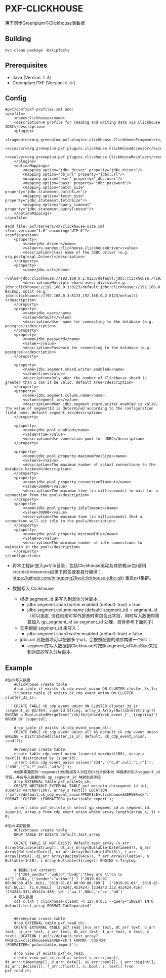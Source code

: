 PXF-CLICKHOUSE
====

用于同步Greenplum与Clickhouse表数据

## Building

   	mvn clean package -DskipTests
  
## Prerequisites

* Java (Version: `1.8`)
* Greenplum PXF (Version: `6.0+`)


## Config
    #pxf/conf/pxf-profiles.xml add:
    <profile>
        <name>clickhouse</name>
        <description>A profile for reading and writing data via Clickhouse JDBC</description>
        <plugins>
            <fragmenter>org.greenplum.pxf.plugins.clickhouse.ClickHouseFragmenter</fragmenter>
            <accessor>org.greenplum.pxf.plugins.clickhouse.ClickHouseAccessor</accessor>
            <resolver>org.greenplum.pxf.plugins.clickhouse.ClickHouseResolver</resolver>
        </plugins>
        <optionMappings>
            <mapping option="jdbc_driver" property="jdbc.driver"/>
            <mapping option="db_url" property="jdbc.url"/>
            <mapping option="user" property="jdbc.user"/>
            <mapping option="pass" property="jdbc.password"/>
            <mapping option="batch_size" property="jdbc.statement.batchSize"/>
            <mapping option="fetch_size" property="jdbc.statement.fetchSize"/>
            <mapping option="query_timeout" property="jdbc.statement.queryTimeout"/>
        </optionMappings>
    </profile>
    
    #add file: pxf/servers/ck/clickhouse-site.xml
    <?xml version="1.0" encoding="UTF-8"?>
    <configuration>
        <property>
            <name>jdbc.driver</name>
            <value>ru.yandex.clickhouse.ClickHouseDriver</value>
            <description>Class name of the JDBC driver (e.g. org.postgresql.Driver)</description>
        </property>
        <property>
            <name>jdbc.url</name>
            <value>jdbc:clickhouse://192.168.0.1:8123/default;jdbc:clickhouse://192.168.0.2:8123/default;jdbc:clickhouse://192.168.0.3:8123/default</value>
            <description>Multiple shard uses; division(e.g. jdbc:clickhouse://192.168.0.1:8123/default;jdbc:clickhouse://192.168.0.2:8123/default)  Backup, split (e.g. jdbc:clickhouse://192.168.0.3:8123,192.168.0.2:8123/default)</description>
        </property>
        <property>
            <name>jdbc.user</name>
            <value>default</value>
            <description>User name for connecting to the database (e.g. postgres)</description>
        </property>
        <property>
            <name>jdbc.password</name>
            <value></value>
            <description>Password for connecting to the database (e.g. postgres)</description>
        </property>
    
        <property>
            <name>jdbc.segment.shard.writer.enabled</name>
            <value>true</value>
            <description>Only when the number of Clickhouse shard is greater than 1 can it be valid. default true</description>
        </property>
        <property>
            <name>jdbc.segment.column.name</name>
            <value>segment_id</value>
            <description>When jdbc.segment.shard.writer.enabled is valid, the value of segmentId is determined according to the configuration field name. default segment_id</description>
        </property>
    
        <property>
            <name>jdbc.pool.enabled</name>
            <value>true</value>
            <description>Use connection pool for JDBC</description>
        </property>
    
        <property>
            <name>jdbc.pool.property.maximumPoolSize</name>
            <value>5</value>
            <description>The maximum number of actual connections to the database backend</description>
        </property>
        <property>
            <name>jdbc.pool.property.connectionTimeout</name>
            <value>30000</value>
            <description>The maximum time (in milliseconds) to wait for a connection from the pool</description>
        </property>
        <property>
            <name>jdbc.pool.property.idleTimeout</name>
            <value>30000</value>
            <description>The maximum time (in milliseconds) that a connection will sit idle in the pool</description>
        </property>
        <property>
            <name>jdbc.pool.property.minimumIdle</name>
            <value>0</value>
            <description>The minimum number of idle connections to maintain in the pool</description>
        </property>
    </configuration>

* 将本工程jar放入pxf/lib目录，包括Clickhouse驱动及其依赖jar包(请用src/test/resources目录下的包或者自行编译：https://github.com/mingpeng2live/clickhouse-jdbc.git) 重启pxf集群。

* 数据写入 Clickhouse
    * 根据 segment_id 来写入到具体分片副本：
        * jdbc.segment.shard.writer.enabled (default: true) = true
        * jdbc.segment.column.name (default: segment_id) = segment_id （可以指定, 但在创建可写外部表时需包含此字段，同时写入数据时需要加入 gp_segment_id as segment_id 处理，具体参考下面列子）
    * 无需根据 segment_id 来写入：
        * jdbc.segment.shard.writer.enabled (default: true) = false
    * jdbc.url 此配置项可以配置多个url，会按照配置的顺序构建一个list：
        * segment在写入数据到Clickhouse时按照segment_id%listSize来找到对应的写入分片副本。

 
## Example  
    #往ck写入数据
        #Clickhouse create table
        drop table if exists ck_cdp_event_union ON CLUSTER cluster_3s_1r;
        truncate table if exists ck_cdp_event_union ON CLUSTER cluster_3s_1r;
        
        CREATE TABLE ck_cdp_event_union ON CLUSTER cluster_3s_1r (segment_id UInt64, superid String, array_a Array(Nullable(String))) ENGINE = ReplicatedMergeTree('/ck/tb/{shard}/ck_event_1','{replica}') ORDER BY (superid);
        
        drop table if exists ck_cdp_event_union_all;
        CREATE TABLE ck_cdp_event_union_all AS default.ck_cdp_event_union ENGINE = Distributed(cluster_3s_1r, default, ck_cdp_event_union, rand());
    
        #Greenplum create table
        create table cdp_event_union (superid varchar(100), array_a text[]) distributed by (superid);
        insert into cdp_event_union values('234','{"d,d",null,"c,r"}'),('456','{"d,f",null,"adfw"}');
        #如果需要把同一segmentId的数据写入对应的Ck分片副本则 再建表时加入segment_id字段，并在写入数据时将 gp_segment_id 映射到该字段
        drop EXTERNAL table pxf_writeto_ch;
        CREATE WRITABLE EXTERNAL TABLE pxf_writeto_ch(segment_id int, superid varchar(100), array_a text[]) LOCATION ('pxf://default.ck_cdp_event_union?PROFILE=clickhouse&SERVER=ck') FORMAT 'CUSTOM' (FORMATTER='pxfwritable_export');
        
        insert into pxf_writeto_ch select gp_segment_id as segment_id, superid, array_a from cdp_event_union where array_length(array_a, 1) > 0;

    #往ck读取数据
        #Clickhouse create table
        DROP TABLE IF EXISTS default.test_array
        
        CREATE TABLE IF NOT EXISTS default.test_array (s_arr Array(Nullable(String)), dt_arr Array(Nullable(DateTime64)), d_arr Array(Nullable(Date)), ui_arr Array(Nullable(UInt8)), i_arr Array(Int64), di_arr Array(Decimal64(6)), f_arr Array(Float64), n Nullable(Int8), s Array(Nullable(String))) ENGINE = TinyLog
        
        # 新建c.txt content:
        ['{"204_sender":"pablo","body":"they are \\"on to us"}',NULL,'{"sender":"arthur"}'] ['2019-01-01 00:00:00.456',NULL,'2019-01-03 00:00:00.789']  ['2019-01-01','2019-01-03',NULL]  [1,0,NULL]  [234243,453424] [234243.333,453424.456] [234243.333,453424.456] \N  ['aa,f',NULL,'c"cc','dd']
        # 导入数据
        cat c.txt | clickhouse-client -h 127.0.0.1 --query="INSERT INTO default.test_array FORMAT TabSeparated"
        
        
        #Greenplum create table
        drop EXTERNAL table pxf_read_ch;
        CREATE EXTERNAL TABLE pxf_read_ch(s_arr text, dt_arr text, d_arr text, ui_arr text, i_arr text, di_arr text, f_arr text, n text, s text) LOCATION ('pxf://default.test_array?PROFILE=clickhouse&SERVER=ck') FORMAT 'CUSTOM' (FORMATTER='pxfwritable_import');
        
        drop view if exists pxf_ck_read;
        create view pxf_ck_read as select s_arr::json[], dt_arr::timestamp[], d_arr::date[], ui_arr::bool[], i_arr::bigint[], di_arr::Decimal[], f_arr::float[], n::bool, s::text[] from pxf_read_ch;
    
    
    
    
    
    
    
    
